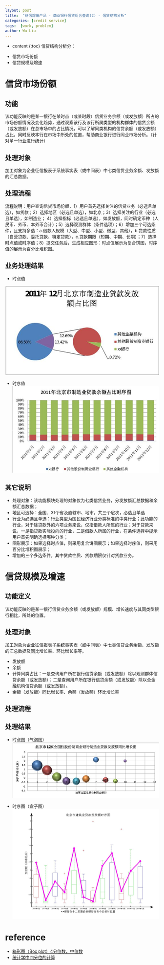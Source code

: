 ```yaml
---
layout: post
title:  "征信增值产品 - 商业银行信贷组合查询(2) - 信贷结构分析"
categories: [credit service]
tags:  [work, problem]
author: Wu Liu
---
```


* content
{:toc}
信贷结构分析分：
- 信贷市场份额
- 信贷规模及增速




# 信贷市场份额
## 功能
该功能反映的是某一银行在某时点（或某时段）信贷业务余额（或发放额）所占的市场份额情况及变化趋势，通过观察该行及该行所属类型的机构群体的信贷余额（或发放额）在总市场中的占比情况，可以了解同类机构的信贷余额（或发放额）占比，同时反映本行在市场中所处的位置，帮助商业银行进行同业市场分析。（针对单一行业进行统计）

## 处理对象
加工对象为企业征信报表子系统事实表（或中间表）中七类信贷业务余额、发放额的汇总数据。

## 处理流程
流程说明：用户查询信贷市场份额，1）用户首先选择关注的信贷业务（必选且单选），如贷款；2）选择地区（必选且单选），如北京；3）选择关注的行业（必选且单选），如制造业； 4）选择指标（必选且单选），如发放额，同时确定币种（人民币、外币、本外币合计）；5）选择观测群体（条件选项）；6）增加三个可选条件，且支持多选：a.借款人规模（大型、中型、小型、微型、其他），b.贷款性质（自营贷款、委托贷款、特定贷款），c.贷款期限（短期、中期、长期）；7）选择时点值或时序值；8）提交任务后，生成相应图形：时点值展示为复合饼图，时序值的展示为百分比堆积图。

## 业务处理结果
- 时点值

![2011年12月某股份制银行制造业贷款发放额占比图](/images/work/creditService/loan_rate_time.jpg)

- 时序值
![2011年全年12个月某股份制银行北京市制造业贷款余额占比图](/images/work/creditService/loan_rate_sequence.jpg)

## 其它说明
- 处理对象：该功能模块处理的对象仅为七类信贷业务，分发放额汇总数据和余额汇总数据；
- 地区可选择：全国、31个省及直辖市、地市，共三个层次，必选且单选
- 行业为必选且单选：行业类型为国民经济行业分类标准的中类行业；此功能的行业，对于除贷款外的六项业务来说，仅指借款人所属的行业；对于贷款来说，一是指贷款实际投向的行业，二是借款人所属的行业，在条件选择中提示用户首先明确选择哪种分类；
- 图形展示：如果选择时点值，则采用复合饼图展示；如果选择时序值，则采用百分比堆积图展示；
- 增加的三个多选条件，其中贷款性质、贷款期限仅针对贷款业务。

# 信贷规模及增速
## 功能定义
该功能反映的是某一银行信贷业务余额（或发放额）规模、增长速度与其同类型银行相比，所处的位置。

## 处理对象
加工对象为企业征信报表子系统事实表（或中间表）中七类信贷业务余额、发放额的汇总数据及同比增长率、环比增长率等。

- 发放额
- 余额
- 计算同类占比：一是查询用户所在银行信贷余额（或发放额）除以观测群体信贷余额（或发放额）；二是查询用户所在银行信贷余额（或发放额）除以全金融机构信贷余额（或发放额）。
- 余额（发放额）同比增长率、余额（发放额）环比增长率

## 处理流程

## 处理结果

- 时点图（气泡图）
![2011年12月北京市制造业贷款发放额同比增长图](/images/work/creditService/loan_bubble.jpg)


- 时序图（盒子图）
![2011年全年12个月北京市制造业贷款发放额时序图](/images/work/creditService/loan_structure_sequence.jpg)


# reference
- [箱形图（Box plot）4分位数，中位数](http://dmer.cn/thread-465-1-1.html)
- [统计学中四分位的计算](http://www.doc88.com/p-808812724094.html)






